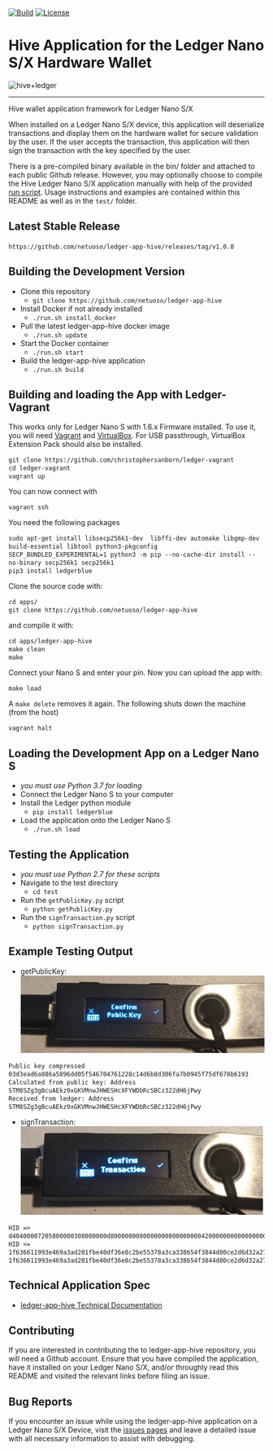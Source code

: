 [![Build](https://img.shields.io/badge/build-passing-green.svg)](https://opensource.org/licenses/Apache-2.0) [![License](https://img.shields.io/badge/license-Apache%20v2-blue.svg)](https://opensource.org/licenses/Apache-2.0)

# Hive Application for the Ledger Nano S/X Hardware Wallet

![hive+ledger](https://i.imgur.com/8FyuwJw.png)

---

Hive wallet application framework for Ledger Nano S/X

When installed on a Ledger Nano S/X device, this application will deserialize transactions and display them on the hardware wallet for secure validation by the user. If the user accepts the transaction, this application will then sign the transaction with the key specified by the user.

There is a pre-compiled binary available in the bin/ folder and attached to each public Github release. However, you may optionally choose to compile the Hive Ledger Nano S/X application manually with help of the provided [run script](run.sh). Usage instructions and examples are contained within this README as well as in the `test/` folder.

## Latest Stable Release
`https://github.com/netuoso/ledger-app-hive/releases/tag/v1.0.0`

## Building the Development Version
- Clone this repository
    - `git clone https://github.com/netuoso/ledger-app-hive`
- Install Docker if not already installed
    - `./run.sh install_docker`
- Pull the latest ledger-app-hive docker image
    - `./run.sh update`
- Start the Docker container
    - `./run.sh start`
- Build the ledger-app-hive application
    - `./run.sh build`

## Building and loading the App with Ledger-Vagrant
This works only for  Ledger Nano S with 1.6.x Firmware installed.
To use it, you will need [Vagrant](https://www.vagrantup.com) and [VirtualBox](https://www.virtualbox.org).
For USB passthrough, VirtualBox Extension Pack should also be installed.

```
git clone https://github.com/christophersanborn/ledger-vagrant
cd ledger-vagrant
vagrant up
```
You can now connect with
```
vagrant ssh
```
You need the following packages
```
sudo apt-get install libsecp256k1-dev  libffi-dev automake libgmp-dev  build-essential libtool python3-pkgconfig
SECP_BUNDLED_EXPERIMENTAL=1 python3 -m pip --no-cache-dir install --no-binary secp256k1 secp256k1
pip3 install ledgerblue
```
Clone the source code with:
```
cd apps/
git clone https://github.com/netuoso/ledger-app-hive
```
and compile it with:
```
cd apps/ledger-app-hive
make clean
make
```
Connect your Nano S and enter your pin. Now you can upload the app with:
```
make load
```
A `make delete` removes it again.
The following shuts down the machine (from the host)
```
vagrant halt
```

## Loading the Development App on a Ledger Nano S
- *you must use Python 3.7 for loading*
- Connect the Ledger Nano S to your computer
- Install the Ledger python module
    - `pip install ledgerblue`
- Load the application onto the Ledger Nano S
    - `./run.sh load`

## Testing the Application
- *you must use Python 2.7 for these scripts*
- Navigate to the test directory
    - `cd test`
- Run the `getPublicKey.py` script
    - `python getPublicKey.py`
- Run the `signTransaction.py` script
    - `python signTransaction.py`

## Example Testing Output
- getPublicKey:
![](test/confirm-pubkey.gif)
```
Public key compressed 03d3ead6a886a5896dd05f546704761228c14d6b8d306fa7b0945f75df678b6193
Calculated from public key: Address STM8SZg3gBcuAEkz9xGKVMnwJHWESHcXFYWDbRcSBCz322dH6jPwy
Received from ledger: Address STM8SZg3gBcuAEkz9xGKVMnwJHWESHcXFYWDbRcSBCz322dH6jPwy
```
- signTransaction:
![](test/sign-tx.gif)
```
HID => d40400007205800000308000000d8000000080000000800000000420000000000000000000000000000000000000000000000000000000000000000004021b88040485342c6304048164b85e040101042302086e65747479626f74076e6574756f736f010000000000000003535445454d000000040100
HID <= 1f636611993e469a3ad201fbe40df36e8c2be55378a3ca338654f3844d80ce2d6d32a27448c4e5d5e63707f1b9164b42e8cf29f052ae72bd12609182c9d8c88c389000
1f636611993e469a3ad201fbe40df36e8c2be55378a3ca338654f3844d80ce2d6d32a27448c4e5d5e63707f1b9164b42e8cf29f052ae72bd12609182c9d8c88c38
```

## Technical Application Spec
- [ledger-app-hive Technical Documentation](doc/hiveapp.asc)

## Contributing
If you are interested in contributing the to ledger-app-hive repository, you will need a Github account. Ensure that you have compiled the application, have it installed on your Ledger Nano S/X, and/or throughly read this README and visited the relevant links before filing an issue.

## Bug Reports
If you encounter an issue while using the ledger-app-hive application on a Ledger Nano S/X Device, visit the [issues pages](https://github.com/netuoso/ledger-app-hive/issues) and leave a detailed issue with all necessary information to assist with debugging.
